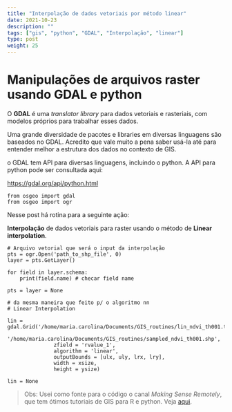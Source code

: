 ```yaml
---
title: "Interpolação de dados vetoriais por método linear"
date: 2021-10-23
description: ""
tags: ["gis", "python", "GDAL", "Interpolação", "linear"]
type: post
weight: 25
---
```


# Manipulações de arquivos raster usando GDAL e python

O **GDAL** é uma *translator library* para dados vetoriais e rasteriais, com
modelos próprios para trabalhar esses dados.

Uma grande diversidade de pacotes e libraries em diversas linguagens são baseados
no GDAL. Acredito que vale muito a pena saber usá-la até para entender melhor
a estrutura dos dados no contexto de GIS.

o GDAL tem API para diversas linguagens, incluindo o python.
A API para python pode ser consultada aqui:

https://gdal.org/api/python.html

```
from osgeo import gdal
from osgeo import ogr
```

Nesse post há rotina para a seguinte ação:

**Interpolação** de dados vetoriais para raster usando o método de
**Linear interpolation**.

```
# Arquivo vetorial que será o input da interpolação
pts = ogr.Open('path_to_shp_file', 0)
layer = pts.GetLayer()

for field in layer.schema:
    print(field.name) # checar field name

pts = layer = None

# da mesma maneira que feito p/ o algoritmo nn
# Linear Interpolation

lin = gdal.Grid('/home/maria.carolina/Documents/GIS_routines/lin_ndvi_th001.tif',
               '/home/maria.carolina/Documents/GIS_routines/sampled_ndvi_th001.shp',
               zfield = 'rvalue_1',
               algorithm = 'linear',
               outputBounds = [ulx, uly, lrx, lry],
               width = xsize,
               height = ysize)

lin = None
```

> Obs: Usei como fonte para o código o canal *Making Sense Remotely*,
> que tem ótimos tutoriais de GIS para R e python.
> Veja [aqui](https://www.youtube.com/channel/UCrWEjubnm0HenqzOQgAVScw).
